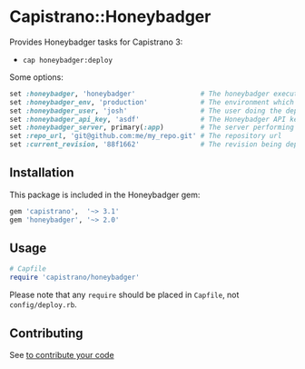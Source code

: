 # Capistrano::Honeybadger

Provides Honeybadger tasks for Capistrano 3:

* `cap honeybadger:deploy`

Some options:

```ruby
set :honeybadger, 'honeybadger'                # The honeybadger executable name
set :honeybadger_env, 'production'             # The environment which is being deployed
set :honeybadger_user, 'josh'                  # The user doing the deploying
set :honeybadger_api_key, 'asdf'               # The Honeybadger API key
set :honeybadger_server, primary(:app)         # The server performing the notification
set :repo_url, 'git@github.com:me/my_repo.git' # The repository url
set :current_revision, '88f1662'               # The revision being deployed
```

## Installation

This package is included in the Honeybadger gem:

```sh
gem 'capistrano',  '~> 3.1'
gem 'honeybadger', '~> 2.0'
```

## Usage

```ruby
# Capfile
require 'capistrano/honeybadger'
```

Please note that any `require` should be placed in `Capfile`, not `config/deploy.rb`.

## Contributing

See [to contribute your code](../../README.md#to-contribute-your-code)
